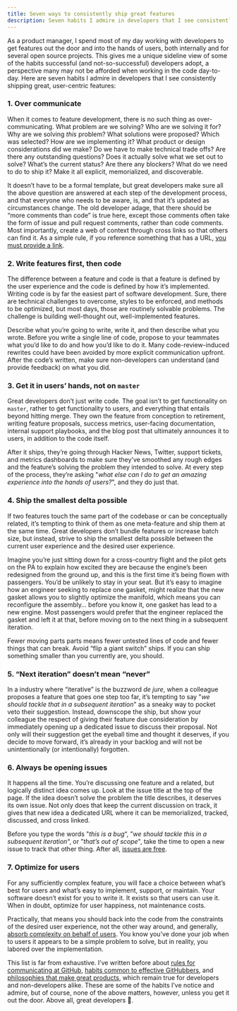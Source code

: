 ```yaml
---
title: Seven ways to consistently ship great features
description: Seven habits I admire in developers that I see consistently shipping great, user-centric features.
---
```


As a product manager, I spend most of my day working with developers to get features out the door and into the hands of users, both internally and for several open source projects. This gives me a unique sideline view of some of the habits successful (and not-so-successful) developers adopt, a perspective many may not be afforded when working in the code day-to-day. Here are seven habits I admire in developers that I see consistently shipping great, user-centric features:

### 1. Over communicate

When it comes to feature development, there is no such thing as over-communicating. What problem are we solving? Who are we solving it for? Why are we solving *this* problem? What solutions were proposed? Which was selected? How are we implementing it? What product or design considerations did we make? Do we have to make technical trade offs? Are there any outstanding questions? Does it actually solve what we set out to solve? What’s the current status? Are there any blockers? What do we need to do to ship it? Make it all explicit, memorialized, and discoverable.

It doesn’t have to be a formal template, but great developers make sure all the above question are answered at each step of the development process, and that everyone who needs to be aware, is, and that it’s updated as circumstances change. The old developer adage, that there should be “more comments than code” is true here, except those comments often take the form of issue and pull request comments, rather than code comments. Most importantly, create a web of context through cross links so that others can find it. As a simple rule, if you reference something that has a URL, [you must provide a link](//ben.balter.com/2014/11/06/rules-of-communicating-at-github/#double-bonus-if-it-has-a-url-link-to-it).

### 2. Write features first, then code

The difference between a feature and code is that a feature is defined by the user experience and the code is defined by how it’s implemented. Writing code is by far the easiest part of software development. Sure, there are technical challenges to overcome, styles to be enforced, and methods to be optimized, but most days, those are routinely solvable problems. The challenge is building well-thought out, well-implemented features.

Describe what you’re going to write, write it, and then describe what you wrote. Before you write a single line of code, propose to your teammates what you’d like to do and how you’d like to do it. Many code-review-induced rewrites could have been avoided by more explicit communication upfront. After the code’s written, make sure non-developers can understand (and provide feedback) on what you did.

### 3. Get it in users’ hands, not on `master`

Great developers don’t just write code. The goal isn’t to get functionality on `master`, rather to get functionality to users, and everything that entails beyond hitting merge. They own the feature from conception to retirement, writing feature proposals, success metrics, user-facing documentation, internal support playbooks, and the blog post that ultimately announces it to users, in addition to the code itself.

After it ships, they’re going through Hacker News, Twitter, support tickets, and metrics dashboards to make sure they’ve smoothed any rough edges and the feature’s solving the problem they intended to solve. At every step of the process, they’re asking "*what else can I do to get an amazing experience into the hands of users?*", and they do just that.

### 4. Ship the smallest delta possible

If two features touch the same part of the codebase or can be conceptually related, it’s tempting to think of them as one meta-feature and ship them at the same time. Great developers don’t bundle features or increase batch size, but instead, strive to ship the smallest delta possible between the current user experience and the desired user experience.

Imagine you’re just sitting down for a cross-country flight and the pilot gets on the PA to explain how excited they are because the engine’s been redesigned from the ground up, and this is the first time it’s being flown with passengers. You’d be unlikely to stay in your seat. But it’s easy to imagine how an engineer seeking to replace one gasket, might realize that the new gasket allows you to slightly optimize the manifold, which means you can reconfigure the assembly… before you know it, one gasket has lead to a new engine. Most passengers would prefer that the engineer replaced the gasket and left it at that, before moving on to the next thing in a subsequent iteration.

Fewer moving parts parts means fewer untested lines of code and fewer things that can break. Avoid “flip a giant switch” ships. If you can ship something smaller than you currently are, you should.

### 5. “Next iteration” doesn’t mean “never”

In a industry where “iterative” is the buzzword *de jure*, when a colleague proposes a feature that goes one step too far, it’s tempting to say "*we should tackle that in a subsequent iteration*" as a sneaky way to pocket veto their suggestion. Instead, downscope the ship, but show your colleague the respect of giving their feature due consideration by immediately opening up a dedicated issue to discuss their proposal. Not only will their suggestion get the eyeball time and thought it deserves, if you decide to move forward, it’s already in your backlog and will not be unintentionally (or intentionally) forgotten.

### 6. Always be opening issues

It happens all the time. You’re discussing one feature and a related, but logically distinct idea comes up. Look at the issue title at the top of the page. If the idea doesn’t solve the problem the title describes, it deserves its own issue. Not only does that keep the current discussion on track, it gives that new idea a dedicated URL where it can be memorialized, tracked, discussed, and cross linked.

Before you type the words "*this is a bug*“, ”*we should tackle this in a subsequent iteration*“, or ”*that’s out of scope*", take the time to open a new issue to track that other thing. After all, [issues are free](//ben.balter.com/2014/11/06/rules-of-communicating-at-github/#3-nobody-gets-fired-for-buying-ibm-opening-an-issue).

### 7. Optimize for users

For any sufficiently complex feature, you will face a choice between what’s best for users and what’s easy to implement, support, or maintain. Your software doesn’t exist for you to write it. It exists so that users can use it. When in doubt, optimize for user happiness, not maintenance costs.

Practically, that means you should back into the code from the constraints of the desired user experience, not the other way around, and generally, [absorb complexity on behalf of users](//ben.balter.com/2016/08/22/ten-ways-to-make-a-product-great/#1-absorb-complexity-on-behalf-of-users). You know you’ve done your job when to users it appears to be a simple problem to solve, but in reality, you labored over the implementation.

This list is far from exhaustive. I’ve written before about [rules for communicating at GitHub](//ben.balter.com/2014/11/06/rules-of-communicating-at-github/), [habits common to effective GitHubbers](//ben.balter.com/2016/09/13/seven-habits-of-highly-effective-githubbers/), and [philosophies that make great products](//ben.balter.com/2016/08/22/ten-ways-to-make-a-product-great/), which remain true for developers and non-developers alike. These are some of the habits I’ve notice and admire, but of course, none of the above matters, however, unless you get it out the door. Above all, great developers :ship:.
